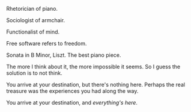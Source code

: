 Rhetorician of piano.

Sociologist of armchair.

Functionalist of mind.

Free software refers to freedom.

Sonata in B Minor, Liszt. The best piano piece.

The more I think about it, the more impossible it seems.
So I guess the solution is to not think.

You arrive at your destination, but there's nothing here.
Perhaps the real treasure was the experiences you had along the way.

You arrive at your destination, and *everything's here*.
